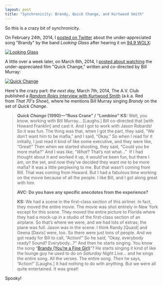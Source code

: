 ```yaml
---
layout: post
title: "Synchronicity: Brandy, Quick Change, and Kurtwood Smith"
---
```

  
So this is a crazy bit of synchronicity.

On February 24th, 2014, I <a href="https://twitter.com/BradWestness/status/437950143946452993" target="_blank">posted on Twitter</a> about the under-appreciated song "Brandy" by the band <em>Looking Glass</em> after hearing it on <a href="http://www.wolx.com/" target="_blank">94.9 WOLX</a>:

[![Looking Glass][1]][2]

A little over a week later, on March 6th, 2014, I <a href="https://twitter.com/BradWestness/status/441701407809220608" target="_blank">posted about watching</a> the under-appreciated film "Quick Change," written and co-directed by Bill Murray:

[![Quick Change][3]][4]

Here's the crazy part: <em>the next day, </em>March 7th, 2014, The A.V. Club published a <a href="http://www.avclub.com/article/kurtwood-smith-talks-robocop-and-nude-scenes-then--201908" target="_blank"><em>Random Roles</em> interview with Kurtwood Smith</a> (a.k.a. Red from <em>That 70's Show</em>), where he mentions Bill Murray singing <em>Brandy</em> on the set of <em>Quick Change</em>.

> <b><i>Quick Change</i></b><b> (1990)—“Russ Crane” / “Lombino”</b>
> <b>KS:</b> Well, you know, working with Bill Murray… [Laughs.] Bill co-directed that [with Howard Franklin] and cast it. And I got to work with Jason Robards! So it was fun. The thing was that, when I got the part, they said, “We don’t want him to be mafia,” and I said, “Okay.” So when I read for it initially, I just read it kind of like some executive, and they were like, “Great!” Then when we started shooting, they said, “Could you be more mafia?” And I was like, “<i>What</i>? That’s not what…”  If I had thought about it and worked it up, it would’ve been fun, but there I am, on the set, and <i>now</i> they’ve decided they want me to be more mafia? It was a little perplexing to me. But that wasn’t coming from Bill. That was coming from Howard. But I had a fabulous time working on the movie because of all the people. I like Bill, and I got along great with him.
>
> <b>AVC: Do you have any specific anecdotes from the experience?</b>
>
> <b>KS:</b> We had a scene in the first-class section of this airliner. In fact, they moved the entire movie. The movie was shot entirely in New York except for this scene. They moved the entire picture to Florida where they had a mock-up in a studio of the first-class section of an airplane. So that’s where we were, and we had lots of extras; the plane was full. Jason was in the scene. I think Randy [Quaid] and Geena [Davis] were, too. So there were just tons of people. And we got ready for Bill to call, “Action!” So he said, “Okay, everybody ready? Sound? Everybody…?” And then he starts singing. You know the song “<a href="http://www.youtube.com/watch?v=N-tRXewCAmU">Brandy (You’re a Fine Girl)</a>”? He starts singing it kind of like the lounge guy he used to do on <i>Saturday Night Live</i>… and he sings the entire song. All the verses. The entire song. <i>Then</i> he says, “Action!” [Laughs.] It had nothing to do with anything. But we were all quite entertained. It was great!</blockquote>

Spooky!

  [1]: ../../content/images/looking_glass.png (Looking Glass)
  [2]: https://twitter.com/BradWestness/status/437950143946452993
  [3]: ../../content/images/quick_change.png (Quick Change)
  [4]: https://twitter.com/BradWestness/status/441701407809220608
